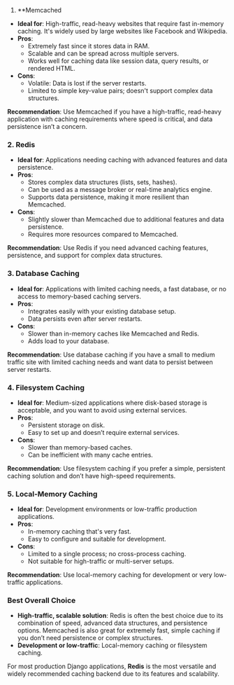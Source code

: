 

1. **Memcached
- **Ideal for**: High-traffic, read-heavy websites that require fast in-memory caching. It's widely used by large websites like Facebook and Wikipedia.
- **Pros**:
  - Extremely fast since it stores data in RAM.
  - Scalable and can be spread across multiple servers.
  - Works well for caching data like session data, query results, or rendered HTML.
- **Cons**:
  - Volatile: Data is lost if the server restarts.
  - Limited to simple key-value pairs; doesn't support complex data structures.

**Recommendation**: Use Memcached if you have a high-traffic, read-heavy application with caching requirements where speed is critical, and data persistence isn’t a concern.

### 2. **Redis**
- **Ideal for**: Applications needing caching with advanced features and data persistence.
- **Pros**:
  - Stores complex data structures (lists, sets, hashes).
  - Can be used as a message broker or real-time analytics engine.
  - Supports data persistence, making it more resilient than Memcached.
- **Cons**:
  - Slightly slower than Memcached due to additional features and data persistence.
  - Requires more resources compared to Memcached.

**Recommendation**: Use Redis if you need advanced caching features, persistence, and support for complex data structures.

### 3. **Database Caching**
- **Ideal for**: Applications with limited caching needs, a fast database, or no access to memory-based caching servers.
- **Pros**:
  - Integrates easily with your existing database setup.
  - Data persists even after server restarts.
- **Cons**:
  - Slower than in-memory caches like Memcached and Redis.
  - Adds load to your database.

**Recommendation**: Use database caching if you have a small to medium traffic site with limited caching needs and want data to persist between server restarts.

### 4. **Filesystem Caching**
- **Ideal for**: Medium-sized applications where disk-based storage is acceptable, and you want to avoid using external services.
- **Pros**:
  - Persistent storage on disk.
  - Easy to set up and doesn’t require external services.
- **Cons**:
  - Slower than memory-based caches.
  - Can be inefficient with many cache entries.

**Recommendation**: Use filesystem caching if you prefer a simple, persistent caching solution and don’t have high-speed requirements.

### 5. **Local-Memory Caching**
- **Ideal for**: Development environments or low-traffic production applications.
- **Pros**:
  - In-memory caching that's very fast.
  - Easy to configure and suitable for development.
- **Cons**:
  - Limited to a single process; no cross-process caching.
  - Not suitable for high-traffic or multi-server setups.

**Recommendation**: Use local-memory caching for development or very low-traffic applications.

### **Best Overall Choice**
- **High-traffic, scalable solution**: Redis is often the best choice due to its combination of speed, advanced data structures, and persistence options. Memcached is also great for extremely fast, simple caching if you don’t need persistence or complex structures.
- **Development or low-traffic**: Local-memory caching or filesystem caching.

For most production Django applications, **Redis** is the most versatile and widely recommended caching backend due to its features and scalability.
